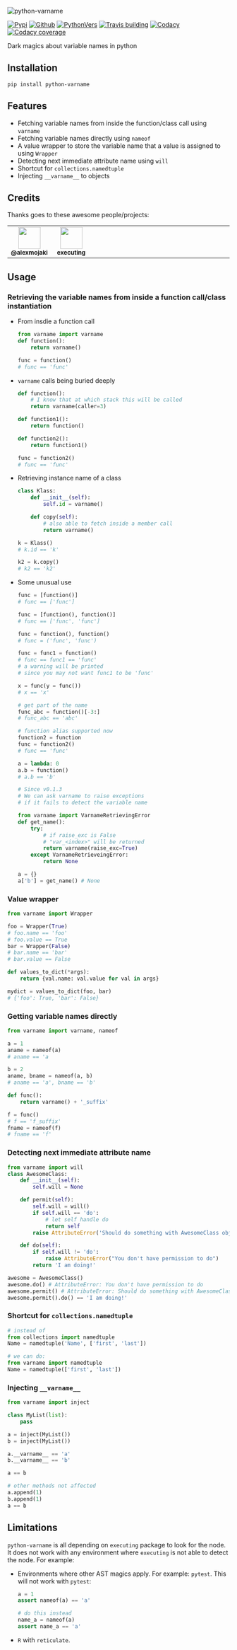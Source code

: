 ![python-varname][7]

[![Pypi][3]][4] [![Github][5]][6] [![PythonVers][8]][4] [![Travis building][10]][11] [![Codacy][12]][13] [![Codacy coverage][14]][13]

Dark magics about variable names in python

## Installation
```shell
pip install python-varname
```

## Features

- Fetching variable names from inside the function/class call using `varname`
- Fetching variable names directly using `nameof`
- A value wrapper to store the variable name that a value is assigned to using `Wrapper`
- Detecting next immediate attribute name using `will`
- Shortcut for `collections.namedtuple`
- Injecting `__varname__` to objects

## Credits

Thanks goes to these awesome people/projects:

<table>
  <tr>
    <td align="center" style="min-width: 75px">
      <a href="https://github.com/alexmojaki">
        <img src="https://avatars0.githubusercontent.com/u/3627481?s=400&v=4" width="50px;" alt=""/>
        <br /><sub><b>@alexmojaki</b></sub>
      </a>
    </td>
    <td align="center" style="min-width: 75px">
      <a href="https://github.com/alexmojaki/executing">
        <img src="https://via.placeholder.com/50?text=executing" width="50px;" alt=""/>
        <br /><sub><b>executing</b></sub>
      </a>
    </td>
    <td align="center" style="min-width: 75px"></td>
    <td align="center" style="min-width: 75px"></td>
    <td align="center" style="min-width: 75px"></td>
    <td align="center" style="min-width: 75px"></td>
    <td align="center" style="min-width: 75px"></td>
  </tr>
</table>

## Usage

### Retrieving the variable names from inside a function call/class instantiation

- From insdie a function call
    ```python
    from varname import varname
    def function():
        return varname()

    func = function()
    # func == 'func'
    ```

-  `varname` calls being buried deeply

    ```python
    def function():
        # I know that at which stack this will be called
        return varname(caller=3)

    def function1():
        return function()

    def function2():
        return function1()

    func = function2()
    # func == 'func'
    ```

- Retrieving instance name of a class

    ```python
    class Klass:
        def __init__(self):
            self.id = varname()

        def copy(self):
            # also able to fetch inside a member call
            return varname()

    k = Klass()
    # k.id == 'k'

    k2 = k.copy()
    # k2 == 'k2'
    ```

- Some unusual use

    ```python
    func = [function()]
    # func == ['func']

    func = [function(), function()]
    # func == ['func', 'func']

    func = function(), function()
    # func = ('func', 'func')

    func = func1 = function()
    # func == func1 == 'func'
    # a warning will be printed
    # since you may not want func1 to be 'func'

    x = func(y = func())
    # x == 'x'

    # get part of the name
    func_abc = function()[-3:]
    # func_abc == 'abc'

    # function alias supported now
    function2 = function
    func = function2()
    # func == 'func'

    a = lambda: 0
    a.b = function()
    # a.b == 'b'

    # Since v0.1.3
    # We can ask varname to raise exceptions
    # if it fails to detect the variable name

    from varname import VarnameRetrievingError
    def get_name():
        try:
            # if raise_exc is False
            # "var_<index>" will be returned
            return varname(raise_exc=True)
        except VarnameRetrieveingError:
            return None

    a = {}
    a['b'] = get_name() # None
    ```

### Value wrapper

```python
from varname import Wrapper

foo = Wrapper(True)
# foo.name == 'foo'
# foo.value == True
bar = Wrapper(False)
# bar.name == 'bar'
# bar.value == False

def values_to_dict(*args):
    return {val.name: val.value for val in args}

mydict = values_to_dict(foo, bar)
# {'foo': True, 'bar': False}
```

### Getting variable names directly

```python
from varname import varname, nameof

a = 1
aname = nameof(a)
# aname == 'a

b = 2
aname, bname = nameof(a, b)
# aname == 'a', bname == 'b'

def func():
    return varname() + '_suffix'

f = func()
# f == 'f_suffix'
fname = nameof(f)
# fname == 'f'
```

### Detecting next immediate attribute name
```python
from varname import will
class AwesomeClass:
    def __init__(self):
        self.will = None

    def permit(self):
        self.will = will()
        if self.will == 'do':
            # let self handle do
            return self
        raise AttributeError('Should do something with AwesomeClass object')

    def do(self):
        if self.will != 'do':
            raise AttributeError("You don't have permission to do")
        return 'I am doing!'

awesome = AwesomeClass()
awesome.do() # AttributeError: You don't have permission to do
awesome.permit() # AttributeError: Should do something with AwesomeClass object
awesome.permit().do() == 'I am doing!'
```

### Shortcut for `collections.namedtuple`
```python
# instead of
from collections import namedtuple
Name = namedtuple('Name', ['first', 'last'])

# we can do:
from varname import namedtuple
Name = namedtuple(['first', 'last'])
```

### Injecting `__varname__`

```python
from varname import inject

class MyList(list):
    pass

a = inject(MyList())
b = inject(MyList())

a.__varname__ == 'a'
b.__varname__ == 'b'

a == b

# other methods not affected
a.append(1)
b.append(1)
a == b
```

## Limitations
`python-varname` is all depending on `executing` package to look for the node.
It does not work with any environment where `executing` is not able to detect the node.
For example:

- Environments where other AST magics apply. For example: `pytest`.
  This will not work with `pytest`:
  ```python
  a = 1
  assert nameof(a) == 'a'

  # do this instead
  name_a = nameof(a)
  assert name_a == 'a'
  ```
- `R` with `reticulate`.

[1]: https://github.com/pwwang/python-varname
[3]: https://img.shields.io/pypi/v/python-varname?style=flat-square
[4]: https://pypi.org/project/python-varname/
[5]: https://img.shields.io/github/tag/pwwang/python-varname?style=flat-square
[6]: https://github.com/pwwang/python-varname
[7]: logo.png
[8]: https://img.shields.io/pypi/pyversions/python-varname?style=flat-square
[10]: https://img.shields.io/travis/pwwang/python-varname?style=flat-square
[11]: https://travis-ci.org/pwwang/python-varname
[12]: https://img.shields.io/codacy/grade/ed851ff47b194e3e9389b2a44d6f21da?style=flat-square
[13]: https://app.codacy.com/manual/pwwang/python-varname/dashboard
[14]: https://img.shields.io/codacy/coverage/ed851ff47b194e3e9389b2a44d6f21da?style=flat-square
